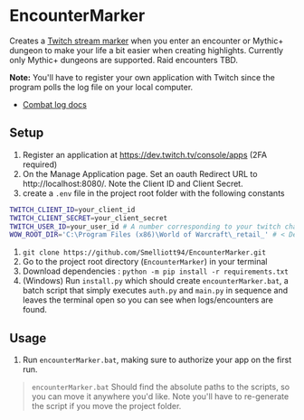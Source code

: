 # EncounterMarker
Creates a [Twitch stream marker](https://dev.twitch.tv/docs/api/markers/) when you enter an encounter or Mythic+ dungeon to make your life a bit easier when creating highlights.
Currently only Mythic+ dungeons are supported.
Raid encounters TBD.

**Note:** You'll have to register your own application with Twitch since the program polls the log file on your local computer.

* [Combat log docs](https://wowpedia.fandom.com/wiki/COMBAT_LOG_EVENT)

## Setup
1. Register an application at https://dev.twitch.tv/console/apps (2FA required)
1. On the Manage Application page. Set an oauth Redirect URL to http://localhost:8080/. Note the Client ID and Client Secret.
1. create a `.env` file in the project root folder with the following constants
```bash
TWITCH_CLIENT_ID=your_client_id
TWITCH_CLIENT_SECRET=your_client_secret
TWITCH_USER_ID=your_user_id # A number corresponding to your twitch channel. Can be found using the twitch API or a website like https://streamscharts.com/tools/convert-username
WOW_ROOT_DIR='C:\Program Files (x86)\World of Warcraft\_retail_' # < Default value, not required if your WoW install is there
```
1. `git clone https://github.com/Smelliott94/EncounterMarker.git`
1. Go to the project root directory (`EncounterMarker`) in your terminal
1. Download dependencies : `python -m pip install -r requirements.txt`
2. (Windows) Run `install.py` which should create `encounterMarker.bat`, a batch script that simply executes `auth.py` and `main.py` in sequence and leaves the terminal open so you can see when logs/encounters are found.

## Usage
1. Run `encounterMarker.bat`, making sure to authorize your app on the first run.

> `encounterMarker.bat` Should find the absolute paths to the scripts, so you can move it anywhere you'd like. Note you'll have to re-generate the script if you move the project folder.
